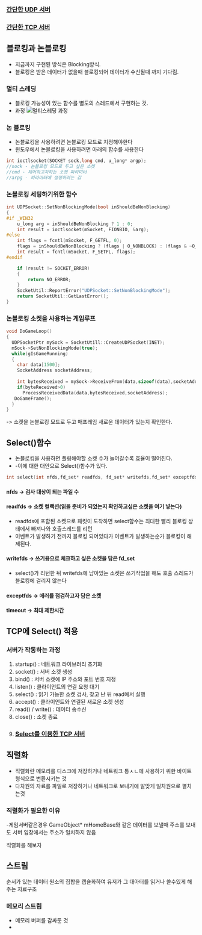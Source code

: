 ### [간단한 UDP 서버](./SimpleUDP/SimpleUDP.md)
### [간단한 TCP 서버](./SimpleTCP/SimpleTCP.md)

## 블로킹과 논블로킹

- 지금까지 구현된 방식은 Blocking방식.
- 블로킹은 받은 데이터가 없을때 블로킹되어 데이터가 수신될때 까지 기다림.


### 멀티 스레딩
- 블로킹 가능성이 있는 함수를 별도의 스레드에서 구현하는 것.
- 과정
![멀티스레딩 과정](https://user-images.githubusercontent.com/59678097/232429929-33f1186a-3833-4ef9-9eee-35e02487518c.jpg)


### 논 블로킹
- 논블로킹을 사용하려면 논블로킹 모드로 지정해야한다
- 윈도우에서 논블로킹을 사용하려면 아래의 함수를 사용한다
```cpp
int ioctlsocket(SOCKET sock,long cmd, u_long* argp);
//sock - 논블로킹 모드로 두고 싶은 소켓
//cmd - 제어하고자하는 소켓 파라미터
//arpg - 파라미터에 설정하려는 값
```

### 논블로킹 세팅하기위한 함수
```cpp
int UDPSocket::SetNonBlockingMode(bool inShouldBeNonBlocking)
{
#if _WIN32
	u_long arg = inShouldBeNonBlocking ? 1 : 0;
	int result = ioctlsocket(mSocket, FIONBIO, &arg);
#else
	int flags = fcntl(mSocket, F_GETFL, 0);
	flags = inShouldBeNonBlocking ? (flags | O_NONBLOCK) : (flags & ~O_NONBLOCK);
	int result = fcntl(mSocket, F_SETFL, flags);
#endif

	if (result != SOCKET_ERROR)
	{
		return NO_ERROR;
	}
	SocketUtil::ReportError("UDPSocket::SetNonBlockingMode");
	return SocketUtil::GetLastError();
}
```
### 논블로킹 소켓을 사용하는 게임루프
```cpp
void DoGameLoop()
{
  UDPSocketPtr mySock = SocketUtill::CreateUDPSocket(INET);
  mSock->SetNonBlockingMode(true);
  while(gIsGameRunning)
  {
    char data[1500];
    SocketAddress socketAddress;
  
    int bytesReceived = mySock->ReceiveFrom(data,sizeof(data),socketAddress);
    if(byteReceived>0)
      ProcessReceivedData(data,bytesReceived,socketAddress);
   DoGameFrame();
  }
}
```
-> 소켓을 논블로킹 모드로 두고 매프레임 새로운 데이터가 있는지 확인한다.

## Select()함수
- 논블로킹을 사용하면 폴링해야할 소켓 수가 늘어갈수록 효율이 떨어진다.
- -이에 대한 대안으로 Select()함수가 있다.
```cpp
int select(int nfds,fd_set* readfds, fd_set* writefds,fd_set* exceptfds, const timeval* timeout);
```
#### nfds -> 검사 대상이 되는 파일 수
#### readfds -> 소켓 컬랙션(읽을 준비가 되었는지 확인하고싶은 소켓을 여기 넣는다)
- readfds에 포함된 소켓으로 패킷이 도착하면 select함수는 최대한 빨리 블로킹 상태에서 빠져나와 호출스레드를 리턴
- 이벤트가 발생하기 전까지 블로킹 되어있다가 이벤트가 발생하는순가 블로킹이 해제된다.
#### writefds -> 쓰기용으로 체크하고 싶은 소켓을 담은 fd_set
- select()가 리턴한 뒤 writefds에 남아있는 소켓은 쓰기작업을 해도 호출 스레드가 블로킹에 걸리지 않는다
#### exceptfds -> 에러를 점검하고자 담은 소켓
#### timeout -> 최대 제한시간

## TCP에 Select() 적용

### 서버가 작동하는 과정
1. startup() : 네트워크 라이브러리 초기화
2. socket() : 서버 소켓 생성
3. bind() : 서버 소켓에 IP 주소와 포트 번호 지정
4. listen() : 클라이언트의 연결 요청 대기
5. select() : 읽기 가능한 소켓 검사, 찾고 난 뒤 read에서 실행
6. accept() : 클라이언트와 연결된 새로운 소켓 생성
7. read() / write() : 데이터 송수신
8. close() : 소켓 종료
9. ### [Select를 이용한 TCP 서버](./TCPSelect/TCPSelect.md)
## 직렬화
- 직렬화란 메모리를 디스크에 저장하거나 네트워크 통ㅅㄴ에 사용하기 위한 바이트 형식으로 변환시키는 것
- 다차원의 자료를 파일로 저장하거나 네트워크로 보내기에 알맞게 일차원으로 펼치는것
### 직렬화가 필요한 이유
-게임서버같은경우 GameObject* mHomeBase와 같은 데이터를 보낼때 주소를 보내도 서버 입장에서는 주소가 일치하지 않음

직렬화를 해보자
## 스트림
순서가 있는 데이터 원소의 집합을 캡슐화하여 유저가 그 대아터를 읽거나 쓸수있게 해주는 자료구조
### 메모리 스트림
- 메모리 버퍼를 감싸둔 것
- 
